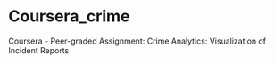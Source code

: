 # Coursera_crime
Coursera - Peer-graded Assignment: Crime Analytics: Visualization of Incident Reports
